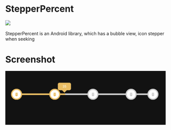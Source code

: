 # StepperPercent

[![](https://jitpack.io/v/huynn109/stepper_percent.svg)](https://jitpack.io/#huynn109/stepper_percent)

StepperPercent is an Android library, which has a bubble view, icon stepper when seeking

# Screenshot

<img src="https://raw.githubusercontent.com/huynn109/stepper_percent/main/screenshot/demo-1.png">


